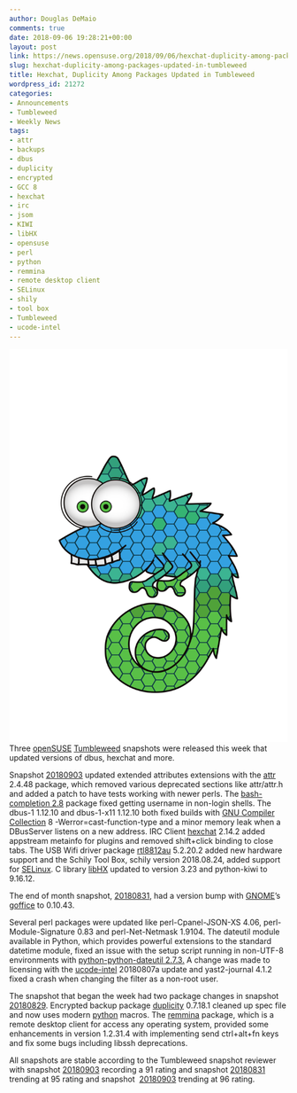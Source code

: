 ```yaml
---
author: Douglas DeMaio
comments: true
date: 2018-09-06 19:28:21+00:00
layout: post
link: https://news.opensuse.org/2018/09/06/hexchat-duplicity-among-packages-updated-in-tumbleweed/
slug: hexchat-duplicity-among-packages-updated-in-tumbleweed
title: Hexchat, Duplicity Among Packages Updated in Tumbleweed
wordpress_id: 21272
categories:
- Announcements
- Tumbleweed
- Weekly News
tags:
- attr
- backups
- dbus
- duplicity
- encrypted
- GCC 8
- hexchat
- irc
- jsom
- KIWI
- libHX
- opensuse
- perl
- python
- remmina
- remote desktop client
- SELinux
- shily
- tool box
- Tumbleweed
- ucode-intel
---
```


![](/wp-content/uploads/2016/09/vector-chameleon.png)Three [openSUSE](https://www.opensuse.org/) [Tumbleweed](https://en.opensuse.org/Portal:Tumbleweed) snapshots were released this week that updated versions of dbus, hexchat and more.

Snapshot [20180903](https://lists.opensuse.org/opensuse-factory/2018-09/msg00017.html) updated extended attributes extensions with the [attr](https://linux.die.net/man/1/attr) 2.4.48 package, which removed various deprecated sections like attr/attr.h and added a patch to have tests working with newer perls. The [bash-completion 2.8](https://github.com/scop/bash-completion/releases) package fixed getting username in non-login shells. The dbus-1 1.12.10 and dbus-1-x11 1.12.10 both fixed builds with [GNU Compiler Collection](https://gcc.gnu.org/) 8 -Werror=cast-function-type and a minor memory leak when a DBusServer listens on a new address. IRC Client [hexchat](https://hexchat.github.io/) 2.14.2 added appstream metainfo for plugins and removed shift+click binding to close tabs. The USB Wifi driver package [rtl8812au](https://github.com/diederikdehaas/rtl8812AU) 5.2.20.2 added new hardware support and the Schily Tool Box, schily version 2018.08.24, added support for [SELinux](https://en.wikipedia.org/wiki/Security-Enhanced_Linux). C library [libHX](https://www.freshports.org/lang/libhx/) updated to version 3.23 and python-kiwi to 9.16.12.

The end of month snapshot, [20180831](https://lists.opensuse.org/opensuse-factory/2018-09/msg00015.html), had a version bump with [GNOME](https://www.gnome.org/)’s [goffice](https://github.com/GNOME/goffice) to 0.10.43.

Several perl packages were updated like perl-Cpanel-JSON-XS 4.06, perl-Module-Signature 0.83 and perl-Net-Netmask 1.9104. The dateutil module available in Python, which provides powerful extensions to the standard datetime module, fixed an issue with the setup script running in non-UTF-8 environments with [python-python-dateutil 2.7.3.](https://pypi.org/project/python-dateutil/) A change was made to licensing with the [ucode-intel](https://software.opensuse.org/package/ucode-intel) 20180807a update and yast2-journal 4.1.2 fixed a crash when changing the filter as a non-root user.

The snapshot that began the week had two package changes in snapshot [20180829](https://lists.opensuse.org/opensuse-factory/2018-08/msg00358.html). Encrypted backup package [duplicity](//duplicity.nongnu.org/) 0.7.18.1 cleaned up spec file and now uses modern [python](https://www.python.org/) macros. The [remmina](https://remmina.org/) package, which is a remote desktop client for access any operating system, provided some enhancements in version 1.2.31.4 with implementing send ctrl+alt+fn keys and fix some bugs including libssh deprecations.

All snapshots are stable according to the Tumbleweed snapshot reviewer with snapshot [20180903](https://lists.opensuse.org/opensuse-factory/2018-09/msg00017.html) recording a 91 rating and snapshot [20180831](https://lists.opensuse.org/opensuse-factory/2018-09/msg00015.html) trending at 95 rating and snapshot  [20180903](https://lists.opensuse.org/opensuse-factory/2018-09/msg00017.html) trending at 96 rating.
